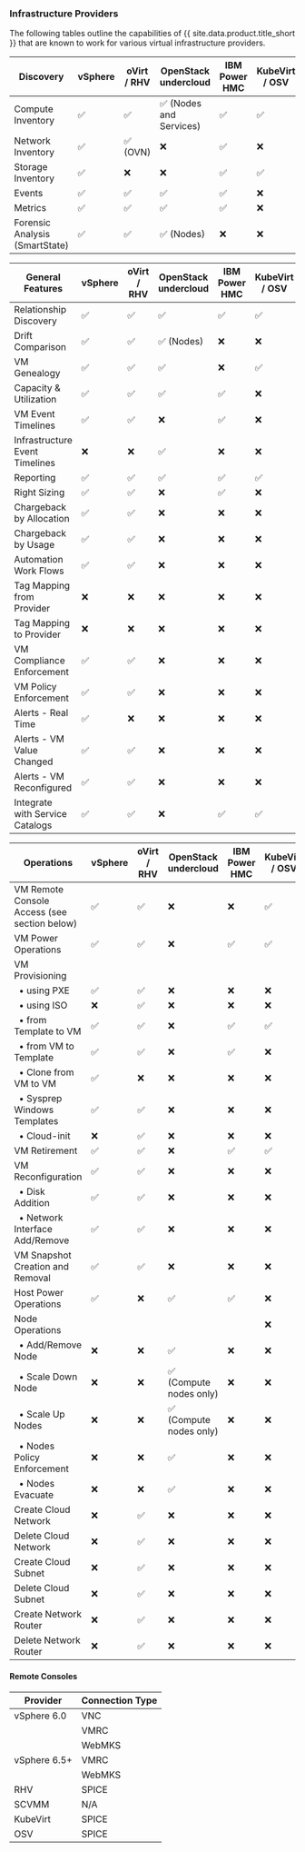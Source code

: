 ### Infrastructure Providers

 The following tables outline the capabilities of {{ site.data.product.title_short }} that are known to work for various virtual infrastructure providers.

| Discovery                                                    | vSphere | oVirt / RHV | OpenStack undercloud    | IBM Power HMC | KubeVirt / OSV |
| ------------------------------------------------------------ | ------- | ----------- | ----------------------- | ------------- | -------- |
| Compute Inventory                                            | ✅      | ✅          | ✅ (Nodes and Services) | ✅            | ✅         |
| Network Inventory                                            | ✅      | ✅ (OVN)    | ❌                      | ✅            | ❌          |
| Storage Inventory                                            | ✅      | ❌          | ❌                      | ✅            | ✅         |
| Events                                                       | ✅      | ✅          | ✅                      | ✅            | ❌          |
| Metrics                                                      | ✅      | ✅          | ✅                      | ✅            | ❌          |
| Forensic Analysis (SmartState)                               | ✅      | ✅          | ✅ (Nodes)              | ❌            | ❌          |

| General Features                                             | vSphere | oVirt / RHV | OpenStack undercloud | IBM Power HMC | KubeVirt / OSV |
| ------------------------------------------------------------ | ------- | ----------- | -------------------- | ------------- | -------- |
| Relationship Discovery                                       | ✅      | ✅          | ✅                   | ✅            | ✅         |
| Drift Comparison                                             | ✅      | ✅          | ✅ (Nodes)           | ❌            | ❌          |
| VM Genealogy                                                 | ✅      | ✅          | ✅                   | ❌            | ✅         |
| Capacity & Utilization                                       | ✅      | ✅          | ✅                   | ✅            | ❌          |
| VM Event Timelines                                           | ✅      | ✅          | ❌                   | ✅            | ❌          |
| Infrastructure Event Timelines                               | ❌      | ❌          | ✅                   | ❌            | ❌          |
| Reporting                                                    | ✅      | ✅          | ✅                   | ✅            | ✅         |
| Right Sizing                                                 | ✅      | ✅          | ❌                   | ✅            | ❌          |
| Chargeback by Allocation                                     | ✅      | ✅          | ❌                   | ❌            | ❌          |
| Chargeback by Usage                                          | ✅      | ✅          | ❌                   | ❌            | ❌          |
| Automation Work Flows                                        | ✅      | ✅          | ❌                   | ❌            | ❌          |
| Tag Mapping from Provider                                    | ❌      | ❌          | ❌                   | ❌            | ❌          |
| Tag Mapping to Provider                                      | ❌      | ❌          | ❌                   | ❌            | ❌          |
| VM Compliance Enforcement                                    | ✅      | ✅          | ❌                   | ❌            | ❌          |
| VM Policy Enforcement                                        | ✅      | ✅          | ❌                   | ❌            | ❌          |
| Alerts - Real Time                                           | ✅      | ❌          | ❌                   | ❌            | ❌          |
| Alerts - VM Value Changed                                    | ✅      | ✅          | ❌                   | ❌            | ❌          |
| Alerts - VM Reconfigured                                     | ✅      | ✅          | ❌                   | ❌            | ❌          |
| Integrate with Service Catalogs                              | ✅      | ✅          | ❌                   | ✅            | ✅          |

| Operations                                                   | vSphere | oVirt / RHV | OpenStack undercloud    | IBM Power HMC | KubeVirt / OSV |
| ------------------------------------------------------------ | ------- | ----------- | ----------------------- | --------------| -------- |
| VM Remote Console Access (see section below)                 | ✅      | ✅          | ❌                      | ❌            | ✅         |
| VM Power Operations                                          | ✅      | ✅          | ❌                      | ✅            | ✅         |
| VM Provisioning                                              |         |             |                         |               |
|   &nbsp;&nbsp;&bull; using PXE                               | ✅      | ✅          | ❌                      | ❌            | ❌          |
|   &nbsp;&nbsp;&bull; using ISO                               | ❌      | ✅          | ❌                      | ❌            | ❌          |
|   &nbsp;&nbsp;&bull; from Template to VM                     | ✅      | ✅          | ❌                      | ✅            | ✅         |
|   &nbsp;&nbsp;&bull; from VM to Template                     | ✅      | ✅          | ❌                      | ✅            | ❌          |
|   &nbsp;&nbsp;&bull; Clone from VM to VM                     | ✅      | ❌          | ❌                      | ❌            | ❌          |
|   &nbsp;&nbsp;&bull; Sysprep Windows Templates               | ✅      | ✅          | ❌                      | ❌            | ❌          |
|   &nbsp;&nbsp;&bull; Cloud-init                              | ❌      | ✅          | ❌                      | ❌            | ❌          |
| VM Retirement                                                | ✅      | ✅          | ❌                      | ✅            | ✅         |
| VM Reconfiguration                                           | ✅      | ✅          | ❌                      | ❌            | ❌          |
|   &nbsp;&nbsp;&bull; Disk Addition                           | ✅      | ✅          | ❌                      | ❌            | ❌          |
|   &nbsp;&nbsp;&bull; Network Interface Add/Remove            | ✅      | ✅          | ❌                      | ❌            | ❌          |
| VM Snapshot Creation and Removal                             | ✅      | ✅          | ❌                      | ❌            | ❌          |
| Host Power Operations                                        | ✅      | ❌          | ✅                      | ✅            | ❌          |
| Node Operations                                              |         |             |                         |               | ❌          |
|   &nbsp;&nbsp;&bull; Add/Remove Node                         | ❌      | ❌          | ✅                      | ❌            | ❌          |
|   &nbsp;&nbsp;&bull; Scale Down Node                         | ❌      | ❌          | ✅ (Compute nodes only) | ❌            | ❌          |
|   &nbsp;&nbsp;&bull; Scale Up Nodes                          | ❌      | ❌          | ✅ (Compute nodes only) | ❌            | ❌          |
|   &nbsp;&nbsp;&bull; Nodes Policy Enforcement                | ❌      | ❌          | ✅                      | ❌            | ❌          |
|   &nbsp;&nbsp;&bull; Nodes Evacuate                          | ❌      | ❌          | ✅                      | ❌            | ❌          |
| Create Cloud Network                                         | ❌      | ✅          | ❌                      | ❌            | ❌          |
| Delete Cloud Network                                         | ❌      | ✅          | ❌                      | ❌            | ❌          |
| Create Cloud Subnet                                          | ❌      | ✅          | ❌                      | ❌            | ❌          |
| Delete Cloud Subnet                                          | ❌      | ✅          | ❌                      | ❌            | ❌          |
| Create Network Router                                        | ❌      | ✅          | ❌                      | ❌            | ❌          |
| Delete Network Router                                        | ❌      | ✅          | ❌                      | ❌            | ❌          |

#### Remote Consoles

| Provider     | Connection Type |
| ------------ | --------------- |
| vSphere 6.0  | VNC             |
|              | VMRC            |
|              | WebMKS          |
| vSphere 6.5+ | VMRC            |
|              | WebMKS          |
| RHV          | SPICE           |
| SCVMM        | N/A             |
| KubeVirt     | SPICE           |
| OSV          | SPICE           |

